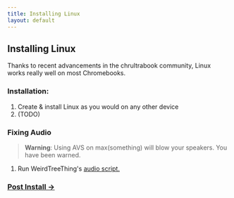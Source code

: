 ```yaml
---
title: Installing Linux
layout: default
---
```


## Installing Linux
Thanks to recent advancements in the chrultrabook community, Linux works really well on most Chromebooks.

### Installation:
1. Create & install Linux as you would on any other device
2. (TODO)


### Fixing Audio
>**Warning**: Using AVS on max(something) will blow your speakers. You have been warned. 

1. Run WeirdTreeThing's [audio script.](https://github.com/WeirdTreeThing/chromebook-linux-audio)

### [Post Install →](post-install.html) 
